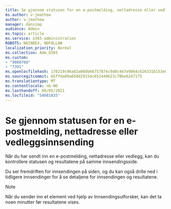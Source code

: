 ```yaml
---
title: Se gjennom statusen for en e-postmelding, nettadresse eller vedleggsinnsending
ms.author: v-jmathew
author: v-jmathew
manager: dansimp
audience: Admin
ms.topic: article
ms.service: o365-administration
ROBOTS: NOINDEX, NOFOLLOW
localization_priority: Normal
ms.collection: Adm_O365
ms.custom:
- "9000760"
- "7391"
ms.openlocfilehash: 170219c96a82a00db66757874c9d0c447e9064c626331b153e070ad9010f7e7b
ms.sourcegitcommit: b5f7da89a650d2915dc652449623c78be6247175
ms.translationtype: MT
ms.contentlocale: nb-NO
ms.lasthandoff: 08/05/2021
ms.locfileid: "54081835"
---
```

# <a name="review-the-status-of-an-email-url-or-attachment-submission"></a>Se gjennom statusen for en e-postmelding, nettadresse eller vedleggsinnsending

Når du har sendt inn en e-postmelding, nettadresse eller vedlegg, kan du kontrollere statusen og resultatene på samme innsendingsside.

Du ser fremdriften for innsendingen på siden, og du kan også drille ned i tidligere innsendinger for å se detaljene for innsendingen og resultatene.

> [!NOTE]
> Når du sender inn et element ved hjelp av Innsendingsutforsker, kan det ta noen minutter før resultatene vises.

